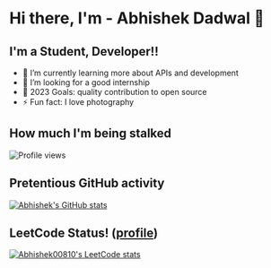# Hi there, I'm - Abhishek Dadwal 👋 


## I'm a Student, Developer!!

- 🌱 I’m currently learning more about APIs and development
- 👯 I’m looking for a good internship
- 🥅 2023 Goals: quality contribution to open source
- ⚡ Fun fact: I love photography



## How much I'm being stalked
 
<img src="https://gpvc.arturio.dev/Abhishek00810" alt="Profile views"/>

## Pretentious GitHub activity

[![Abhishek's GitHub stats](https://github-readme-stats.vercel.app/api?username=Abhishek00810&show_icons=true&icon_color=586069&text_color=586069&bg_color=fff&line_height=30&hide_title=true&title_color=0366d6)](https://github.com/anuraghazra/github-readme-stats)

## LeetCode Status! ([profile](https://leetcode.com/aavii))
[![Abhishek00810's LeetCode stats](https://leetcode-stats-six.vercel.app/api?username=aavii)](https://github.com/KnlnKS/leetcode-stats)
